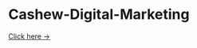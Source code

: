 # Cashew-Digital-Marketing

[Click here ->]([https://cashew-digitalmarketing.netlify.app/](https://cashew-digitalmarketing.netlify.app/))
